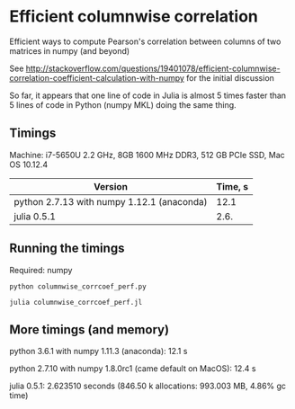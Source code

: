 # Efficient columnwise correlation

Efficient ways to compute Pearson's correlation between columns of two matrices in numpy (and beyond)

See http://stackoverflow.com/questions/19401078/efficient-columnwise-correlation-coefficient-calculation-with-numpy for the initial discussion

So far, it appears that one line of code in Julia is almost 5 times faster than 5 lines of code in Python (numpy MKL) doing the same thing.

## Timings

Machine: i7-5650U 2.2 GHz, 8GB 1600 MHz DDR3, 512 GB PCIe SSD, Mac OS 10.12.4

| Version                                     | Time, s |
| ------------------------------------------- |:------- |
| python 2.7.13 with numpy 1.12.1 (anaconda)  | 12.1    | 
| julia 0.5.1                                 | 2.6.    |

## Running the timings

Required: numpy

```python columnwise_corrcoef_perf.py```

```julia columnwise_corrcoef_perf.jl```

## More timings (and memory)

python 3.6.1 with numpy 1.11.3 (anaconda): 12.1 s

python 2.7.10 with numpy 1.8.0rc1 (came default on MacOS): 12.4 s

julia 0.5.1: 2.623510 seconds (846.50 k allocations: 993.003 MB, 4.86% gc time)